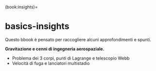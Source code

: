 (book:insights)=
# basics-insights

Questo bbook è pensato per raccogliere alcuni approfondimenti e spunti. 

**Gravitazione e cenni di ingegneria aerospaziale.**
- Problema dei 3 corpi, punti di Lagrange e telescopio Webb
- Velocità di fuga e lanciatori multistadio



